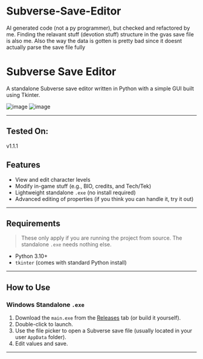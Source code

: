 # Subverse-Save-Editor
AI generated code (not a py programmer), but checked and refactored by me. Finding the relavant stuff (devotion stuff) structure in the gvas save file is also me. Also the way the data is gotten is pretty bad since it doesnt actually parse the save file fully
# Subverse Save Editor

A standalone Subverse save editor written in Python with a simple GUI built using Tkinter.

![image](https://github.com/user-attachments/assets/4b0a7f76-f649-4644-a35d-b24f59bb0d2a)
![image](https://github.com/user-attachments/assets/05b0a4d4-03d4-4606-9e90-28da86c22ec7)


---

## Tested On:
v1.1.1

## Features

- View and edit character levels
- Modify in-game stuff (e.g., BIO, credits, and Tech/Tek)
- Lightweight standalone `.exe` (no install required)
- Advanced editing of properties (if you think you can handle it, try it out)
---

## Requirements

> These only apply if you are running the project from source. The standalone `.exe` needs nothing else.

- Python 3.10+
- `tkinter` (comes with standard Python install)

---

## How to Use

### Windows Standalone `.exe`

1. Download the `main.exe` from the [Releases](https://github.com/MIKI0001/Subverse-Save-Editor/releases/tag/1.1.1) tab (or build it yourself).
2. Double-click to launch.
3. Use the file picker to open a Subverse save file (usually located in your user `AppData` folder).
4. Edit values and save.

---

